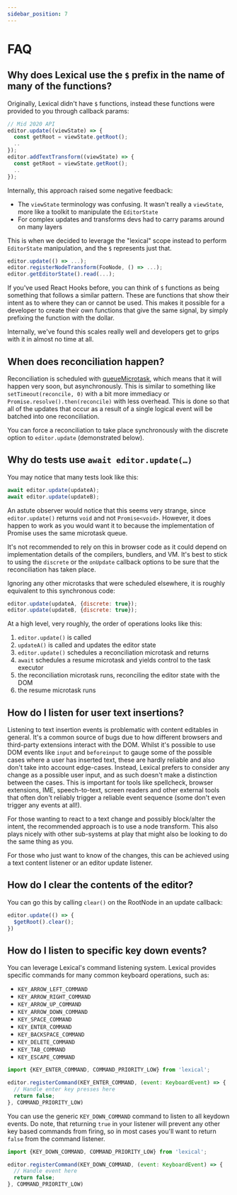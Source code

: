 ```yaml
---
sidebar_position: 7
---
```


# FAQ

## Why does Lexical use the `$` prefix in the name of many of the functions?

Originally, Lexical didn't have `$` functions, instead these functions were provided to you through callback params:

```js
// Mid 2020 API
editor.update((viewState) => {
  const getRoot = viewState.getRoot();
  ..
});
editor.addTextTransform((viewState) => {
  const getRoot = viewState.getRoot();
  ..
});
```

Internally, this approach raised some negative feedback:

- The `viewState` terminology was confusing. It wasn't really a `viewState`, more like a toolkit to manipulate the `EditorState`
- For complex updates and transforms devs had to carry params around on many layers

This is when we decided to leverage the "lexical" scope instead to perform `EditorState` manipulation, and the `$` represents just that.

```js
editor.update(() => ...);
editor.registerNodeTransform(FooNode, () => ...);
editor.getEditorState().read(...);
```

If you've used React Hooks before, you can think of `$` functions as being something that follows a similar pattern. These are functions that show their intent as to where they can or cannot be used. This makes it possible for a developer to create their own functions that give the same signal, by simply prefixing the function with the dollar.

Internally, we've found this scales really well and developers get to grips with it in almost no time at all.

## When does reconciliation happen?

Reconciliation is scheduled with
[queueMicrotask](https://developer.mozilla.org/en-US/docs/Web/API/queueMicrotask),
which means that it will happen very soon, but asynchronously. This is similar
to something like `setTimeout(reconcile, 0)` with a bit more immediacy or
`Promise.resolve().then(reconcile)` with less overhead. This is done so
that all of the updates that occur as a result of a single logical event will
be batched into one reconciliation.

You can force a reconciliation to take place synchronously with the discrete
option to `editor.update` (demonstrated below).

## Why do tests use `await editor.update(…)`

You may notice that many tests look like this:

```js
await editor.update(updateA);
await editor.update(updateB);
```

An astute observer would notice that this seems very strange, since
`editor.update()` returns `void` and not `Promise<void>`. However,
it does happen to work as you would want it to because
the implementation of Promise uses the same microtask queue.

It's not recommended to rely on this in browser code as it could depend on
implementation details of the compilers, bundlers, and VM. It's best to stick
to using the `discrete` or the `onUpdate` callback options to be sure that
the reconciliation has taken place.

Ignoring any other microtasks that were scheduled elsewhere,
it is roughly equivalent to this synchronous code:

```js
editor.update(updateA, {discrete: true});
editor.update(updateB, {discrete: true});
```

At a high level, very roughly, the order of operations looks like this:

1. `editor.update()` is called
2. `updateA()` is called and updates the editor state
3. `editor.update()` schedules a reconciliation microtask and returns
4. `await` schedules a resume microtask and yields control to the task executor
5. the reconciliation microtask runs, reconciling the editor state with the DOM
6. the resume microtask runs

## How do I listen for user text insertions?

Listening to text insertion events is problematic with content editables in general. It's a common source of bugs due to how
different browsers and third-party extensions interact with the DOM. Whilst it's possible to use DOM events like `input` and
`beforeinput` to gauge some of the possible cases where a user has inserted text, these are hardly reliable and also don't
take into account edge-cases. Instead, Lexical prefers to consider any change as a possible user input, and as such doesn't
make a distinction between the cases. This is important for tools like spellcheck, browser extensions, IME, speech-to-text,
screen readers and other external tools that often don't reliably trigger a reliable event sequence (some don't even trigger
any events at all!).

For those wanting to react to a text change and possibly block/alter the intent, the recommended approach is to use a node
transform. This also plays nicely with other sub-systems at play that might also be looking to do the same thing as you.

For those who just want to know of the changes, this can be achieved using a text content listener or an editor update listener.

## How do I clear the contents of the editor?

You can go this by calling ```clear()``` on the RootNode in an update callback:

```js
editor.update(() => {
  $getRoot().clear();
})
```

## How do I listen to specific key down events?

You can leverage Lexical's command listening system. Lexical provides specific commands for many common keyboard operations, such as:

- `KEY_ARROW_LEFT_COMMAND`
- `KEY_ARROW_RIGHT_COMMAND`
- `KEY_ARROW_UP_COMMAND`
- `KEY_ARROW_DOWN_COMMAND`
- `KEY_SPACE_COMMAND`
- `KEY_ENTER_COMMAND`
- `KEY_BACKSPACE_COMMAND`
- `KEY_DELETE_COMMAND`
- `KEY_TAB_COMMAND`
- `KEY_ESCAPE_COMMAND`

```js
import {KEY_ENTER_COMMAND, COMMAND_PRIORITY_LOW} from 'lexical';

editor.registerCommand(KEY_ENTER_COMMAND, (event: KeyboardEvent) => {
  // Handle enter key presses here
  return false;
}, COMMAND_PRIORITY_LOW)
```

You can use the generic `KEY_DOWN_COMMAND` command to listen
to all keydown events. Do note, that returning `true` in your listener will prevent any
other key based commands from firing, so in most cases you'll want to return `false` from
the command listener.

```js
import {KEY_DOWN_COMMAND, COMMAND_PRIORITY_LOW} from 'lexical';

editor.registerCommand(KEY_DOWN_COMMAND, (event: KeyboardEvent) => {
  // Handle event here
  return false;
}, COMMAND_PRIORITY_LOW)
```

